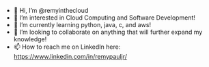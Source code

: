 - 👋 Hi, I’m @remyinthecloud
- 👀 I’m interested in Cloud Computing and Software Development!
- 🌱 I’m currently learning python, java, c, and aws!
- 💞️ I’m looking to collaborate on anything that will further expand my knowledge!
- 📫 How to reach me on LinkedIn here: https://www.linkedin.com/in/remypauljr/

<!---
remyinthecloud/remyinthecloud is a ✨ special ✨ repository because its `README.md` (this file) appears on your GitHub profile.
You can click the Preview link to take a look at your changes.
--->
